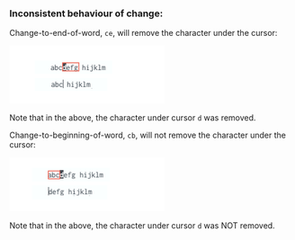

### Inconsistent behaviour of change:


Change-to-end-of-word, `ce`, will remove the character under the cursor:

![change-to-end](./assets/change-to-end-of-word.png)

Note that in the above, the character under cursor `d` was removed.



Change-to-beginning-of-word, `cb`, will not remove the character under the cursor:

![change-to-back](./assets/change-to-beginning-of-word.png)

Note that in the above, the character under cursor `d` was NOT removed.



